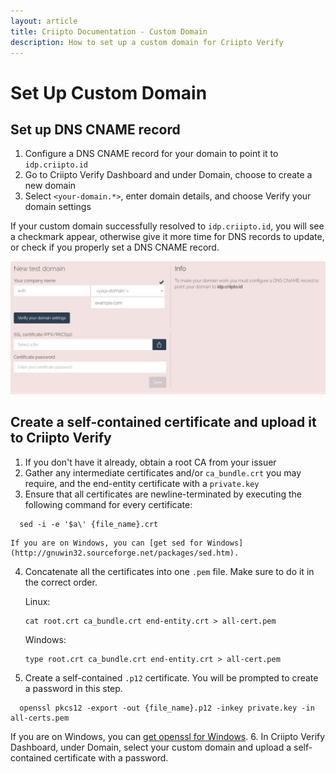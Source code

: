 ```yaml
---
layout: article
title: Criipto Documentation - Custom Domain
description: How to set up a custom domain for Criipto Verify
---
```


# Set Up Custom Domain

## Set up DNS CNAME record

1. Configure a DNS CNAME record for your domain to point it to `idp.criipto.id`
2. Go to Criipto Verify Dashboard and under Domain, choose to create a new domain
3. Select `<your-domain.*>`, enter domain details, and choose Verify your domain settings

If your custom domain successfully resolved to `idp.criipto.id`, you will see a checkmark appear, otherwise give it more time for DNS records to update, or check if you properly set a DNS CNAME record.

![Callback URLs](/images/custom-domain.JPG)


## Create a self-contained certificate and upload it to Criipto Verify
1. If you don't have it already, obtain a root CA from your issuer
2. Gather any intermediate certificates and/or `ca_bundle.crt` you may require, and the end-entity certificate with a `private.key`
3. Ensure that all certificates are newline-terminated by executing the following command for every certificate:
  ```
    sed -i -e '$a\' {file_name}.crt
  ```

    If you are on Windows, you can [get sed for Windows](http://gnuwin32.sourceforge.net/packages/sed.htm).

4. Concatenate all the certificates into one `.pem` file. Make sure to do it in the correct order.
  
    Linux:
    ```
    cat root.crt ca_bundle.crt end-entity.crt > all-cert.pem
    ```

    Windows:
    ```
    type root.crt ca_bundle.crt end-entity.crt > all-cert.pem
    ```
5. Create a self-contained `.p12` certificate. You will be prompted to create a password in this step.
  ```
    openssl pkcs12 -export -out {file_name}.p12 -inkey private.key -in all-certs.pem
  ```
  If you are on Windows, you can [get openssl for Windows](http://gnuwin32.sourceforge.net/packages/openssl.htm).
6. In Criipto Verify Dashboard, under Domain, select your custom domain and upload a self-contained certificate with a password.